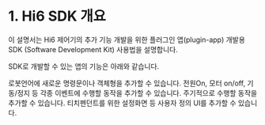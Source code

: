 ﻿# 1. Hi6 SDK 개요

이 설명서는 Hi6 제어기의 추가 기능 개발을 위한 플러그인 앱(plugin-app) 개발용 SDK (Software Development Kit) 사용법을 설명합니다.

SDK로 개발할 수 있는 앱의 기능은 아래와 같습니다.



로봇언어에 새로운 명령문이나 객체형을 추가할 수 있습니다.
전원On, 모터 on/off, 기동/정지 등 각종 이벤트에 수행할 동작을 추가할 수 있습니다.
주기적으로 수행할 동작을 추가할 수 있습니다.
티치펜던트를 위한 설정화면 등 사용자 정의 UI를 추가할 수 있습니다.